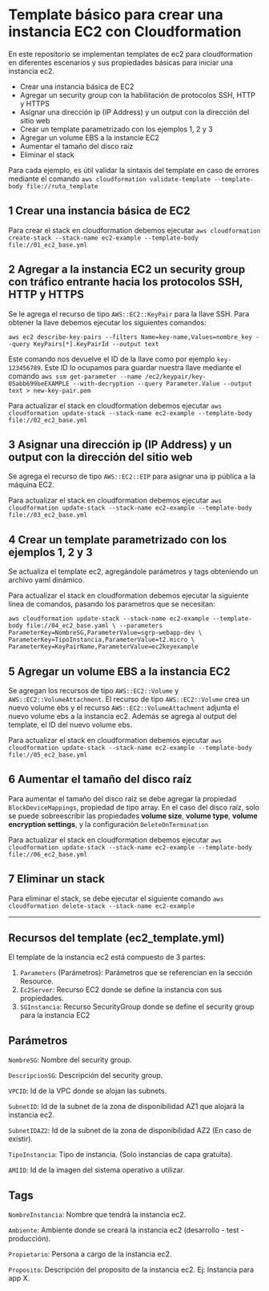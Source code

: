 # Template básico para crear una instancia EC2 con Cloudformation

En este repositorio se implementan templates de ec2 para cloudformation en diferentes escenarios y sus propiedades básicas para iniciar una instancia ec2.

- Crear una instancia básica de EC2
- Agregar un security group con la habilitación de protocolos SSH, HTTP y HTTPS
- Asignar una dirección ip (IP Address) y un output con la dirección del sitio web
- Crear un template parametrizado con los ejemplos 1, 2 y 3
- Agregar un volume EBS a la instancie EC2
- Aumentar el tamaño del disco raíz
- Eliminar el stack

Para cada ejemplo, es útil validar la sintaxis del template en caso de errores mediante el comando `aws cloudformation validate-template --template-body file://ruta_template`

## 1 Crear una instancia básica de EC2

Para crear el stack en cloudformation debemos ejecutar `aws cloudformation create-stack --stack-name ec2-example --template-body file://01_ec2_base.yml`

## 2 Agregar a la instancia EC2 un security group con tráfico entrante hacia los protocolos SSH, HTTP y HTTPS

Se le agrega el recurso de tipo `AWS::EC2::KeyPair` para la llave SSH. Para obtener la llave debemos ejecutar los siguientes comandos:

`aws ec2 describe-key-pairs --filters Name=key-name,Values=nombre_key --query KeyPairs[*].KeyPairId --output text`

Este comando nos devuelve el ID de la llave como por ejemplo `key-123456789`.
Este ID lo ocupamos para guardar nuestra llave mediante el comando `aws ssm get-parameter --name /ec2/keypair/key-05abb699beEXAMPLE --with-decryption --query Parameter.Value --output text > new-key-pair.pem`

Para actualizar el stack en cloudformation debemos ejecutar `aws cloudformation update-stack --stack-name ec2-example --template-body file://02_ec2_base.yml`

## 3 Asignar una dirección ip (IP Address) y un output con la dirección del sitio web

Se agrega el recurso de tipo `AWS::EC2::EIP` para asignar una ip pública a la máquina EC2.

Para actualizar el stack en cloudformation debemos ejecutar `aws cloudformation update-stack --stack-name ec2-example --template-body file://03_ec2_base.yml`

## 4 Crear un template parametrizado con los ejemplos 1, 2 y 3

Se actualiza el template ec2, agregándole parámetros y tags obteniendo un archivo yaml dinámico.

Para actualizar el stack en cloudformation debemos ejecutar la siguiente línea de comandos, pasando los parametros que se necesitan:

`aws cloudformation update-stack --stack-name ec2-example --template-body file://04_ec2_base.yaml \
    --parameters ParameterKey=NombreSG,ParameterValue=sgrp-webapp-dev \
    ParameterKey=TipoInstancia,ParameterValue=t2.micro \
    ParameterKey=KeyPairName,ParameterValue=ec2keyexample`

## 5 Agregar un volume EBS a la instancia EC2

Se agregan los recursos de tipo `AWS::EC2::Volume` y `AWS::EC2::VolumeAttachment`. El recurso de tipo `AWS::EC2::Volume` crea un nuevo volume ebs y el recurso `AWS::EC2::VolumeAttachment` adjunta el nuevo volume ebs a la instancia ec2.
Además se agrega al output del template, el ID del nuevo volume ebs.

Para actualizar el stack en cloudformation debemos ejecutar `aws cloudformation update-stack --stack-name ec2-example --template-body file://05_ec2_base.yml`

## 6 Aumentar el tamaño del disco raíz

Para aumentar el tamaño del disco raíz se debe agregar la propiedad `BlockDeviceMappings`, propiedad de tipo array. En el caso del disco raíz, solo se puede sobreescribir las propiedades **volume size**, **volume type**, **volume encryption settings**, y la configuración `DeleteOnTermination`

Para actualizar el stack en cloudformation debemos ejecutar `aws cloudformation update-stack --stack-name ec2-example --template-body file://06_ec2_base.yml`

## 7 Eliminar un stack

Para eliminar el stack, se debe ejecutar el siguiente comando `aws cloudformation delete-stack --stack-name ec2-example`

------------------------------------------------------------------------

## Recursos del template (ec2_template.yml)

El template de la instancia ec2 está compuesto de 3 partes:
1. `Parameters` (Parámetros): Parámetros que se referencian en la sección Resource.
2. `Ec2Server`: Recurso EC2 donde se define la instancia con sus propiedades.
3. `SGInstancia`: Recurso SecurityGroup donde se define el security group para la instancia EC2

## Parámetros

`NombreSG`: Nombre del security group.

`DescripcionSG`: Descripción del security group.

`VPCID`: Id de la VPC donde se alojan las subnets.

`SubnetID`: Id de la subnet de la zona de disponibilidad AZ1 que alojará la instancia ec2.

`SubnetIDAZ2`: Id de la subnet de la zona de disponibilidad AZ2 (En caso de existir).

`TipoInstancia`: Tipo de instancia. (Solo instancias de capa gratuita).

`AMIID`: Id de la imagen del sistema operativo a utilizar.

## Tags
`NombreInstancia`: Nombre que tendrá la instancia ec2.

`Ambiente`: Ambiente donde se creará la instancia ec2 (desarrollo - test - producción).

`Propietario`: Persona a cargo de la instancia ec2.

`Proposito`: Descripción del proposito de la instancia ec2. Ej: Instancia para app X.